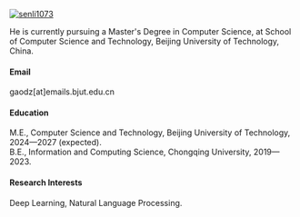 

[![senli1073](https://img.shields.io/badge/senli1073-github-blue?logo=github)](https://github.com/senli1073)

He is currently pursuing a Master's Degree in Computer Science, at School of Computer Science and Technology, Beijing University of Technology, China.

#### Email
gaodz[at]emails.bjut.edu.cn

#### Education
M.E., Computer Science and Technology, Beijing University of Technology, 2024—2027 (expected).\
B.E., Information and Computing Science, Chongqing University, 2019—2023.

#### Research Interests
Deep Learning, Natural Language Processing.

